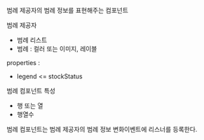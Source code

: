 범례 제공자의 범례 정보를 표현해주는 컴포넌트

범례 제공자
- 범례 리스트
- 범례 : 컬러 또는 이미지, 레이블

properties :
- legend <= stockStatus

범례 컴포넌트 특성
- 행 또는 열
- 행열수

범례 컴포넌트는 범례 제공자의 범례 정보 변화이벤트에 리스너를 등록한다.

